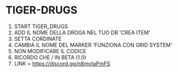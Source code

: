 # TIGER-DRUGS

1) START TIGER_DRUGS
2) ADD IL NOME DELLA DROGA NEL TUO DB 'CREA ITEM'
3) SETTA CORDINATE
4) CAMBIA IL NOME DEL MARKER 'FUNZIONA CON GRID SYSTEM'
5) NON MODIFICARE IL CODICE 
6) RICORDO CHE / IN BETA (1.0)
7) LINK = https://discord.gg/n8mvtaPmFS 

